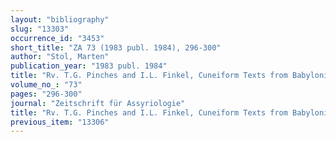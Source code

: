 ```yaml
---
layout: "bibliography"
slug: "13303"
occurrence_id: "3453"
short_title: "ZA 73 (1983 publ. 1984), 296-300"
author: "Stol, Marten"
publication_year: "1983 publ. 1984"
title: "Rv. T.G. Pinches and I.L. Finkel, Cuneiform Texts from Babylonian Tablets in the British Museum. Parts 55-57. Neo-Babylonian and Achaemenid Economic Texts"
volume_no_: "73"
pages: "296-300"
journal: "Zeitschrift für Assyriologie"
title: "Rv. T.G. Pinches and I.L. Finkel, Cuneiform Texts from Babylonian Tablets in the British Museum. Parts 55-57. Neo-Babylonian and Achaemenid Economic Texts"
previous_item: "13306"
---
```

